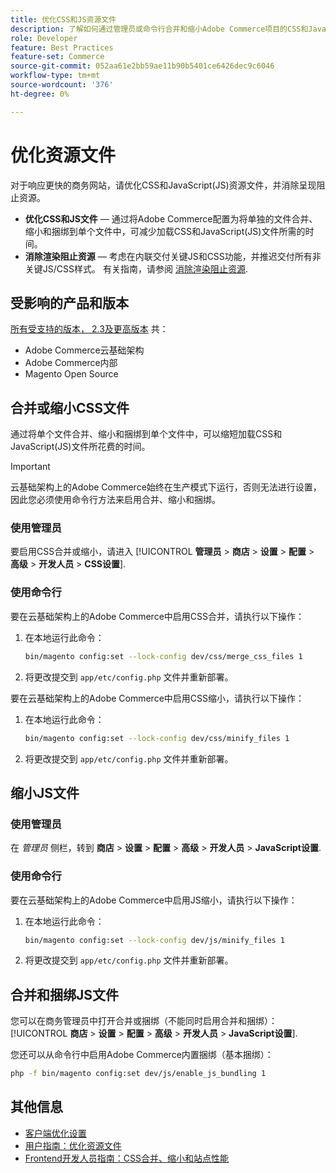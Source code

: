 ```yaml
---
title: 优化CSS和JS资源文件
description: 了解如何通过管理员或命令行合并和缩小Adobe Commerce项目的CSS和JavaScript(JS)文件。
role: Developer
feature: Best Practices
feature-set: Commerce
source-git-commit: 052aa61e2bb59ae11b90b5401ce6426dec9c6046
workflow-type: tm+mt
source-wordcount: '376'
ht-degree: 0%

---
```


# 优化资源文件

对于响应更快的商务网站，请优化CSS和JavaScript(JS)资源文件，并消除呈现阻止资源。

- **优化CSS和JS文件** — 通过将Adobe Commerce配置为将单独的文件合并、缩小和捆绑到单个文件中，可减少加载CSS和JavaScript(JS)文件所需的时间。
- **消除渲染阻止资源** — 考虑在内联交付关键JS和CSS功能，并推迟交付所有非关键JS/CSS样式。 有关指南，请参阅 [消除渲染阻止资源](https://web.dev/render-blocking-resources/).

## 受影响的产品和版本

[所有受支持的版本， 2.3及更高版本](../../../release/versions.md) 共：

- Adobe Commerce云基础架构
- Adobe Commerce内部
- Magento Open Source

## 合并或缩小CSS文件

通过将单个文件合并、缩小和捆绑到单个文件中，可以缩短加载CSS和JavaScript(JS)文件所花费的时间。

>[!IMPORTANT]
>
>云基础架构上的Adobe Commerce始终在生产模式下运行，否则无法进行设置，因此您必须使用命令行方法来启用合并、缩小和捆绑。

### 使用管理员

要启用CSS合并或缩小，请进入 [!UICONTROL **管理员** > **商店** > **设置** > **配置** > **高级** > **开发人员** > **CSS设置**].

### 使用命令行

要在云基础架构上的Adobe Commerce中启用CSS合并，请执行以下操作：

1. 在本地运行此命令：

   ```bash
   bin/magento config:set --lock-config dev/css/merge_css_files 1
   ```

1. 将更改提交到 `app/etc/config.php` 文件并重新部署。

要在云基础架构上的Adobe Commerce中启用CSS缩小，请执行以下操作：

1. 在本地运行此命令：

   ```bash
   bin/magento config:set --lock-config dev/css/minify_files 1
   ```

1. 将更改提交到 `app/etc/config.php` 文件并重新部署。

## 缩小JS文件

### 使用管理员

在 *管理员* 侧栏，转到 **商店** > **设置** > **配置** > **高级** > **开发人员** > **JavaScript设置**.

### 使用命令行

要在云基础架构上的Adobe Commerce中启用JS缩小，请执行以下操作：

1. 在本地运行此命令：

   ```bash
   bin/magento config:set --lock-config dev/js/minify_files 1
   ```

1. 将更改提交到 `app/etc/config.php` 文件并重新部署。

## 合并和捆绑JS文件

您可以在商务管理员中打开合并或捆绑（不能同时启用合并和捆绑）： [!UICONTROL **商店** > **设置** > **配置** > **高级** > **开发人员** > **JavaScript设置**].

您还可以从命令行中启用Adobe Commerce内置捆绑（基本捆绑）：

```bash
php -f bin/magento config:set dev/js/enable_js_bundling 1
```

## 其他信息

- [客户端优化设置](../../../performance/configuration.md#client-side-optimization-settings)
- [用户指南：优化资源文件](https://docs.magento.com/user-guide/system/file-optimization.html)
- [Frontend开发人员指南：CSS合并、缩小和站点性能](https://developer.adobe.com/commerce/frontend-core/guide/css/#css-merging-minification-and-performance)
